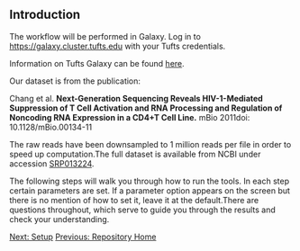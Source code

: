 ## Introduction

The workflow will be performed in Galaxy.
Log in to https://galaxy.cluster.tufts.edu with your Tufts credentials.

Information on Tufts Galaxy can be found [here](https://it.tufts.edu/research-technology/bioinformatics/tufts-galaxy).

Our dataset is from the publication:

Chang et al. **Next-Generation Sequencing Reveals HIV-1-Mediated Suppression of T Cell Activation and RNA Processing and Regulation of Noncoding RNA Expression in a CD4+T Cell Line.** mBio 2011doi: 10.1128/mBio.00134-11

The raw reads have been downsampled to 1 million reads per file in order to speed up computation.The full dataset is available from NCBI under accession [SRP013224](https://www.ncbi.nlm.nih.gov/sra?term=SRP013224).

The following steps will walk you through how to run the tools. In each step certain parameters are set. If a parameter option appears on the screen but there is no mention of how to set it, leave it at the default.There are questions throughout, which serve to guide you through the results and check your understanding.

[Next: Setup](02_Setup.md)
[Previous: Repository Home](../README.md)
